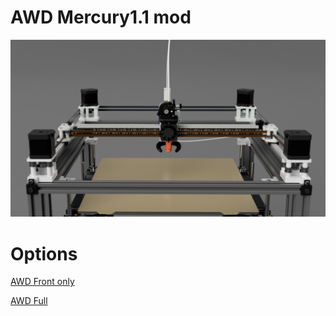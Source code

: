 # AWD Mercury1.1 mod
<img src="AWD_MotorMounts_Front/IMAGES/AWD_render.PNG">

# Options

[AWD Front only](AWD_MotorMounts_Front/)

[AWD Full](AWD_MotorMounts_Full/)
